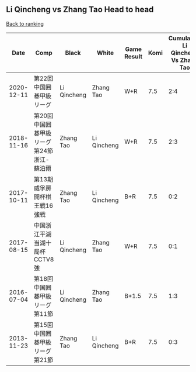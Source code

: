 ## Li Qincheng vs Zhang Tao Head to head

[Back to ranking](../../index.md)




| **Date** | **Comp** | **Black** | **White** | **Game Result** | **Komi** | **Cumulative Li Qincheng Vs Zhang Tao** | **Li Qincheng Streak** | **Zhang Tao Streak** | 
| --- | --- | --- | --- | --- | --- | --- | --- | --- |
| 2020-12-11 | 第22回中国囲碁甲級リーグ | Li Qincheng | Zhang Tao | W+R | 7.5 | 2:4 | 0 | 1 | 
| 2018-11-16 | 第20回中国囲碁甲級リーグ第24節浙江-蘇泊爾 | Zhang Tao | Li Qincheng | W+R | 7.5 | 2:3 | 2 | 0 | 
| 2017-10-11 | 第13期威孚房開杯棋王戦16強戦 | Zhang Tao | Li Qincheng | B+R | 7.5 | 0:2 | 0 | 2 | 
| 2017-08-15 | 中国浙江平湖当湖十局杯CCTV8強 | Li Qincheng | Zhang Tao | W+R | 7.5 | 0:1 | 0 | 1 | 
| 2016-07-04 | 第18回中国囲碁甲級リーグ第11節 | Li Qincheng | Zhang Tao | B+1.5 | 7.5 | 1:3 | 1 | 0 | 
| 2013-11-23 | 第15回中国囲碁甲級リーグ第21節 | Zhang Tao | Li Qincheng | B+R | 7.5 | 0:3 | 0 | 3 |




